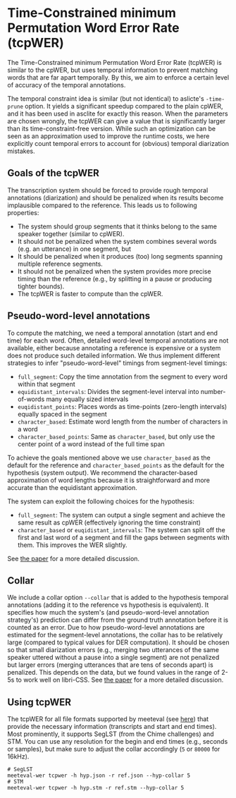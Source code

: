 # Time-Constrained minimum Permutation Word Error Rate (tcpWER)

The Time-Constrained minimum Permutation Word Error Rate (tcpWER) is similar to the cpWER, but uses temporal information to prevent matching words that are far apart temporally.
By this, we aim to enforce a certain level of accuracy of the temporal annotations.

The temporal constraint idea is similar (but not identical) to aslicte's `-time-prune` option.
It yields a significant speedup compared to the plain cpWER, and it has been used in asclite for exactly this reason.
When the parameters are chosen wrongly, the tcpWER can give a value that is significantly larger than its time-constraint-free version.
While such an optimization can be seen as an approximation used to improve the runtime costs, we here explicitly count temporal errors to account for (obvious) temporal diarization mistakes.   

## Goals of the tcpWER
The transcription system should be forced to provide rough temporal annotations (diarization) and should be penalized when its results become implausible compared to the reference. 
This leads us to following properties:

- The system should group segments that it thinks belong to the same speaker together (similar to cpWER).
- It should not be penalized when the system combines several words (e.g. an utterance) in one segment, but
- It should be penalized when it produces (too) long segments spanning multiple reference segments.
- It should not be penalized when the system provides more precise timing than the reference (e.g., by splitting in a pause or producing tighter bounds).
- The tcpWER is faster to compute than the cpWER.

## Pseudo-word-level annotations
To compute the matching, we need a temporal annotation (start and end time) for each word.
Often, detailed word-level temporal annotations are not available, either because annotating a reference is expensive or a system does not produce such detailed information.
We thus implement different strategies to infer "pseudo-word-level" timings from segment-level timings:

- `full_segment`: Copy the time annotation from the segment to every word within that segment
- `equidistant_intervals`: Divides the segment-level interval into number-of-words many equally sized intervals
- `euqidistant_points`: Places words as time-points (zero-length intervals) equally spaced in the segment
- `character_based`: Estimate word length from the number of characters in a word
- `character_based_points`: Same as `character_based`, but only use the center point of a word instead of the full time span

To achieve the goals mentioned above we use `character_based` as the default for the reference and `character_based_points` as the default for the hypothesis (system output).
We recommend the character-based approximation of word lengths because it is straightforward and more accurate than the equidistant approximation.

The system can exploit the following choices for the hypothesis:
- `full_segment`: The system can output a single segment and achieve the same result as cpWER (effectively ignoring the time constraint)
- `character_based` or `euqidistant_intervals`: The system can split off the first and last word of a segment and fill the gaps between segments with them. This improves the WER slightly.

See [the paper](https://arxiv.org/abs/2307.11394) for a more detailed discussion.

## Collar
We include a collar option `--collar` that is added to the hypothesis temporal annotations (adding it to the reference vs hypothesis is equivalent).
It specifies how much the system's (and pseudo-word-level annotation strategy's) prediction can differ from the ground truth annotation before it is counted as an error.
Due to how pseudo-word-level annotations are estimated for the segment-level annotations, the collar has to be relatively large (compared to typical values for DER computation).
It should be chosen so that small diarization errors (e.g., merging two utterances of the same speaker uttered without a pause into a single segment) are not penalized but larger errors (merging utterances that are tens of seconds apart) is penalized.
This depends on the data, but we found values in the range of 2-5s to work well on libri-CSS.
See [the paper](https://arxiv.org/abs/2307.11394) for a more detailed discussion.

## Using tcpWER

The tcpWER for all file formats supported by meeteval (see [here](../README.md#file-formats)) that provide the necessary information (transcripts and start and end times).
Most prominently, it supports SegLST (from the Chime challenges) and STM.
You can use any resolution for the begin and end times (e.g., seconds or samples), but make sure to adjust the collar accordingly (`5` or `80000` for 16kHz).
```shell
# SegLST
meeteval-wer tcpwer -h hyp.json -r ref.json --hyp-collar 5
# STM
meeteval-wer tcpwer -h hyp.stm -r ref.stm --hyp-collar 5
```

[^1]: Some annotations in LibriSpeech, for example, contain extraordinarily long pauses of a few seconds within one annotated utterance
